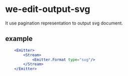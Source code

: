 # we-edit-output-svg

It use pagination representation to output svg document.

## example

```jsx
	<Emitter>
		<Stream>
			<Emitter.Format type="svg"/>
		</Stream>
	</Emitter>
```

